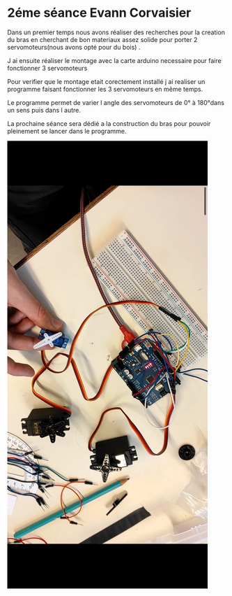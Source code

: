 <h1>2éme séance Evann Corvaisier</h1>
<p>Dans un premier temps nous avons réaliser des recherches pour la creation du bras en cherchant de bon materiaux assez solide pour porter 2 servomoteurs(nous avons opté pour du bois) .</p>
<p>J ai ensuite réaliser le montage avec la carte arduino necessaire pour faire fonctionner 3 servomoteurs </p>
<p>Pour verifier que le montage etait corectement installé j ai realiser un programme faisant fonctionner les 3 servomoteurs en même temps.</p>
<p>Le programme permet de varier l angle des servomoteurs de 0° à 180°dans un sens puis dans l autre.</p>
<p>La prochaine séance sera dédié a la construction du bras pour pouvoir pleinement se lancer dans le programme.</p>
<img class="fit-picture"
     src="../Image/Montage 3 servomoteur .jpg"
     alt="Montage ">



